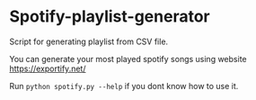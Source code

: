 # Spotify-playlist-generator
Script for generating playlist from CSV file.

You can generate your most played spotify songs using website <https://exportify.net/>

Run `python spotify.py --help` if you dont know how to use it. 
